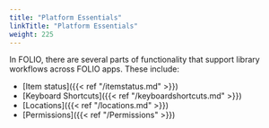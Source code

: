 ```yaml
---
title: "Platform Essentials"
linkTitle: "Platform Essentials"
weight: 225
---
```


In FOLIO, there are several parts of functionality that support library workflows
across FOLIO apps. These include:

* [Item status]({{< ref "/itemstatus.md" >}})
* [Keyboard Shortcuts]({{< ref "/keyboardshortcuts.md" >}})
* [Locations]({{< ref "/locations.md" >}})
* [Permissions]({{< ref "/Permissions" >}})

